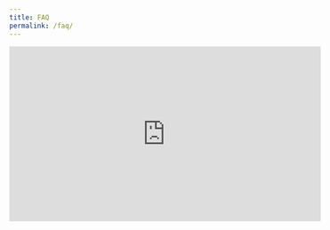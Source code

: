 ```yaml
---
title: FAQ
permalink: /faq/
---
```

<iframe width="560" height="315" src="https://www.youtube.com/embed/ofjZJbPJvfE" title="YouTube video player" frameborder="0" allow="accelerometer; autoplay; clipboard-write; encrypted-media; gyroscope; picture-in-picture" allowfullscreen></iframe>